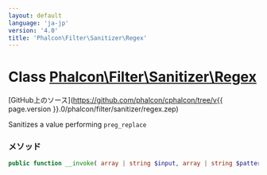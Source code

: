 ```yaml
---
layout: default
language: 'ja-jp'
version: '4.0'
title: 'Phalcon\Filter\Sanitizer\Regex'
---
```

# Class [Phalcon\Filter\Sanitizer\Regex](Phalcon_Filter_Sanitizer_Regex)

[GitHub上のソース](https://github.com/phalcon/cphalcon/tree/v{{ page.version }}.0/phalcon/filter/sanitizer/regex.zep)

Sanitizes a value performing `preg_replace`

### メソッド

```php
public function __invoke( array | string $input, array | string $pattern, array | string $replace ): mixed
```